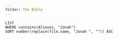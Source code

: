 ```yaml
---
folder: The Bible
---
```


```dataview
LIST 
WHERE contains(Aliases, "Jonah")
SORT number(replace(file.name, "Jonah ", "")) ASC
```
 
